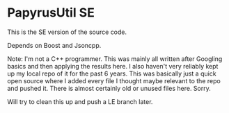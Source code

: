 # PapyrusUtil SE

This is the SE version of the source code.

Depends on Boost and Jsoncpp.

Note: I'm not a C++ programmer. This was mainly all written after Googling basics and then applying the results here.
I also haven't very reliably kept up my local repo of it for the past 6 years. This was basically just a quick open source where I added every file I thought maybe relevant to the repo and pushed it. There is almost certainly old or unused files here. Sorry.

Will try to clean this up and push a LE branch later.
